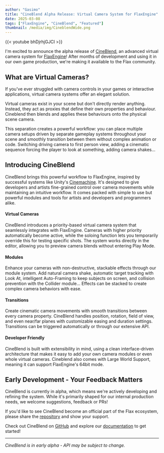 ```yaml
---
author: "Gasimo"
title: "CineBlend Alpha Release: Virtual Camera System for FlaxEngine"
date: 2025-03-08
tags: ["FlaxEngine", "CineBlend", "Featured"]
thumbnail: /media/img/CineblendWide.png
---
```

{{< youtube bhDjrhjGJCI >}}


I'm excited to announce the alpha release of [CineBlend](https://gasimo.dev/CineBlend/), an advanced virtual camera system for [FlaxEngine](https://flaxengine.com/)! After months of development and using it in our own game production, we're making it available to the Flax community.

## What are Virtual Cameras?

If you've ever struggled with camera controls in your games or interactive applications, virtual camera systems offer an elegant solution. 

Virtual cameras exist in your scene but don't directly render anything. Instead, they act as proxies that define their own properties and behaviour. Cineblend then blends and applies these behaviours onto the physical scene camera.

This separation creates a powerful workflow: you can place multiple camera setups driven by separate gameplay systems throughout your scene and smoothly transition between them without complex animation or code. Switching driving camera to first person view, adding a cinematic sequence forcing the player to look at something, adding camera shakes...

## Introducing CineBlend

CineBlend brings this powerful workflow to FlaxEngine, inspired by successful systems like Unity's [Cinemachine](https://unity.com/features/cinemachine). It's designed to give developers and artists fine-grained control over camera movements while maintaining an intuitive workflow. It comes packed with simple to use but powerful modules and tools for artists and developers and programmers alike.


#### Virtual Cameras
CineBlend introduces a priority-based virtual camera system that seamlessly integrates with FlaxEngine. Cameras with higher priority automatically become active, while the soloing function lets you temporarily override this for testing specific shots. The system works directly in the editor, allowing you to preview camera blends without entering Play Mode.

#### Modules
Enhance your cameras with non-destructive, stackable effects through our module system. Add natural camera shake, automatic target tracking with Look At, intelligent Auto-Framing to keep subjects on screen, and collision prevention with the Collider module... Effects can be stacked to create complex camera behaviors with ease.

#### Transitions
Create cinematic camera movements with smooth transitions between every camera property. CineBlend handles position, rotation, field of view, and even near/far planes with customizable easing and duration settings. Transitions can be triggered automatically or through our extensive API.

#### Developer Friendly
CineBlend is built with extensibility in mind, using a clean interface-driven architecture that makes it easy to add your own camera modules or even whole virtual cameras. Cineblend also comes with Large World Support, meaning it can support FlaxEngine's 64bit mode.


## Early Development - Your Feedback Matters

CineBlend is currently in alpha, which means we're actively developing and refining the system. While it's primarily shaped for our internal production needs, we welcome suggestions, feedback or PRs! 

If you'd like to see CineBlend become an official part of the Flax ecosystem, please share the [repository](https://github.com/GasimoCodes/CineBlend) and show your support.

Check out CineBlend on [GitHub](https://github.com/GasimoCodes/CineBlend) and explore our [documentation](https://gasimo.dev/CineBlend/) to get started!

---

*CineBlend is in early alpha - API may be subject to change.*